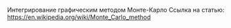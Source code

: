 Интегрирование графическим методом Монте-Карло
Ссылка на статью: https://en.wikipedia.org/wiki/Monte_Carlo_method
